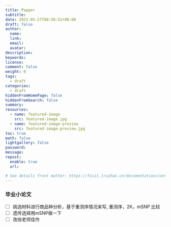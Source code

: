 ```yaml
---
title: Papper
subtitle:
date: 2023-05-27T08:50:52+08:00
draft: false
author:
  name:
  link:
  email:
  avatar:
description:
keywords:
license:
comment: false
weight: 0
tags:
  - draft
categories:
  - draft
hiddenFromHomePage: false
hiddenFromSearch: false
summary:
resources:
  - name: featured-image
    src: featured-image.jpg
  - name: featured-image-preview
    src: featured-image-preview.jpg
toc: true
math: false
lightgallery: false
password:
message:
repost:
  enable: true
  url:

# See details front matter: https://fixit.lruihao.cn/documentation/content-management/introduction/#front-matter
---
```

### 毕业小论文
- [ ] 挑选材料进行商品种分析，基于重测序情况来写, 重测序，2K，mSNP 比较
- [ ] 遗传选择用mSNP做一下
- [ ] 改徐老师佳作
